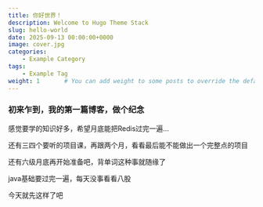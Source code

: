 ```yaml
---
title: 你好世界！
description: Welcome to Hugo Theme Stack
slug: hello-world
date: 2025-09-13 00:00:00+0000
image: cover.jpg
categories:
    - Example Category
tags:
    - Example Tag
weight: 1       # You can add weight to some posts to override the default sorting (date descending)
---
```


### 初来乍到，我的第一篇博客，做个纪念
感觉要学的知识好多，希望月底能把Redis过完一遍...

还有三四个要听的项目课，再跟两个月，看看最后能不能做出一个完整点的项目

还有六级月底再开始准备吧，背单词这种事就随缘了

java基础要过完一遍，每天没事看看八股

今天就先这样了吧
